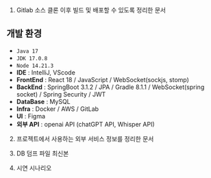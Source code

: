 1. Gitlab 소스 클론 이후 빌드 및 배포할 수 있도록 정리한 문서

## 개발 환경
 - `Java 17`
 - `JDK 17.0.8`
 - `Node 14.21.3`
 - **IDE** : IntelliJ, VScode
 - **FrontEnd** : React 18 / JavaScript / WebSocket(sockjs, stomp)
 - **BackEnd** : SpringBoot 3.1.2 / JPA / Gradle 8.1.1 / WebSocket(spring socket) / Spring Security / JWT
 - **DataBase** : MySQL 
 - **Infra** : Docker / AWS / GitLab
 - **UI** : Figma
 - **외부 API** : openai API (chatGPT API, Whisper API)


2. 프로젝트에서 사용하는 외부 서비스 정보를 정리한 문서


3. DB 덤프 파일 최신본


4. 시연 시나리오

